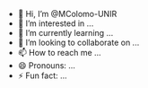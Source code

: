- 👋 Hi, I’m @MColomo-UNIR
- 👀 I’m interested in ...
- 🌱 I’m currently learning ...
- 💞️ I’m looking to collaborate on ...
- 📫 How to reach me ...
- 😄 Pronouns: ...
- ⚡ Fun fact: ...

<!---
MColomo-UNIR/MColomo-UNIR is a ✨ special ✨ repository because its `README.md` (this file) appears on your GitHub profile.
You can click the Preview link to take a look at your changes.
--->
